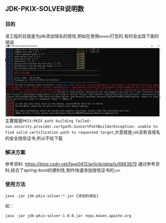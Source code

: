## JDK-PKIX-SOLVER说明数
### 目的
该工程的目就是为jdk添加域名的授信,例如在使用`maven`打包时,有时会出现下面的错误
![](doc-images/maven-no-cert-problem.png)
主要就是`PKIX:PKIX path building failed: sun.security.provider.certpath.SunCertPathBuilderException: unable to find valid certification path to requested target`,大意就是`jdk`没有该域名的安全授信证书,所以不给下载

### 解决方案
参考资料: https://blog.csdn.net/faye0412/article/details/6883879
通过参考资料,结合了spring-boot的便利性,制作快速添加授信证书的`jar`

### 使用方法
```shell
java -jar jdk-pkix-solver-*.jar {添加的域名}
```
如：
```shell
java -jar jdk-pkix-solver-1.0.0.jar repo.maven.apache.org
```